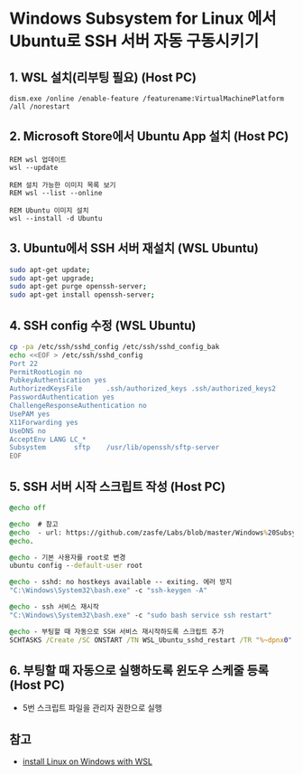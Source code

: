 # Windows Subsystem for Linux 에서 Ubuntu로 SSH 서버 자동 구동시키기


## 1. WSL 설치(리부팅 필요) (Host PC)

`dism.exe /online /enable-feature /featurename:VirtualMachinePlatform /all /norestart`


## 2. Microsoft Store에서 Ubuntu App 설치 (Host PC)

```batch
REM wsl 업데이트
wsl --update

REM 설치 가능한 이미지 목록 보기
REM wsl --list --online

REM Ubuntu 이미지 설치
wsl --install -d Ubuntu
```


## 3. Ubuntu에서 SSH 서버 재설치 (WSL Ubuntu)

```bash
sudo apt-get update; 
sudo apt-get upgrade; 
sudo apt-get purge openssh-server; 
sudo apt-get install openssh-server;
```

## 4. SSH config 수정 (WSL Ubuntu)

```bash
cp -pa /etc/ssh/sshd_config /etc/ssh/sshd_config_bak
echo <<EOF > /etc/ssh/sshd_config
Port 22
PermitRootLogin no
PubkeyAuthentication yes
AuthorizedKeysFile      .ssh/authorized_keys .ssh/authorized_keys2
PasswordAuthentication yes
ChallengeResponseAuthentication no
UsePAM yes
X11Forwarding yes
UseDNS no
AcceptEnv LANG LC_*
Subsystem       sftp    /usr/lib/openssh/sftp-server
EOF
```

## 5. SSH 서버 시작 스크립트 작성 (Host PC)

```bat
@echo off

@echo  # 참고
@echo  - url: https://github.com/zasfe/Labs/blob/master/Windows%20Subsystem%20for%20Linux/ubuntu_ssh_setting.md
@echo.

@echo - 기본 사용자를 root로 변경
ubuntu config --default-user root

@echo - sshd: no hostkeys available -- exiting. 에러 방지
"C:\Windows\System32\bash.exe" -c "ssh-keygen -A"

@echo - ssh 서비스 재시작
"C:\Windows\System32\bash.exe" -c "sudo bash service ssh restart"

@echo - 부팅할 때 자동으로 SSH 서비스 재시작하도록 스크립트 추가
SCHTASKS /Create /SC ONSTART /TN WSL_Ubuntu_sshd_restart /TR "%~dpnx0" /RU "" /F /RL HIGHEST
```

## 6. 부팅할 때 자동으로 실행하도록 윈도우 스케줄 등록 (Host PC)

* 5번 스크립트 파일을 관리자 권한으로 실행



## 참고

* [install Linux on Windows with WSL](https://docs.microsoft.com/en-us/windows/wsl/install)





